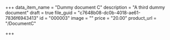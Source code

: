 +++
data_item_name = "Dummy document C"
description = "A third dummy document"
draft = true
file_guid = "c7648b08-dc0b-4018-ae61-7836f6943413"
id = "000003"
image = ""
price = "20.00"
product_url = "/DocumentC"

+++
